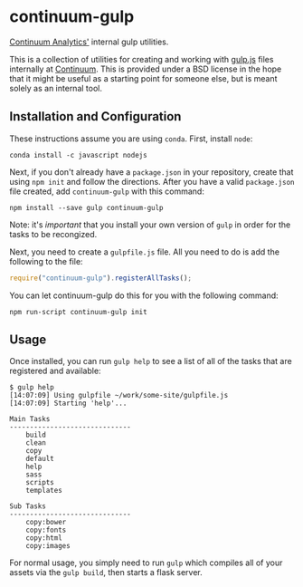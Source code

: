 # continuum-gulp
[Continuum Analytics'][cio] internal gulp utilities.

This is a collection of utilities for creating and working with [gulp.js][]
files internally at [Continuum][cio].  This is provided under a BSD license in
the hope that it might be useful as a starting point for someone else, but is
meant solely as an internal tool.


## Installation and Configuration

These instructions assume you are using `conda`.  First, install `node`:

    conda install -c javascript nodejs

Next, if you don't already have a `package.json` in your repository, create that
using `npm init` and follow the directions.  After you have a valid
`package.json` file created, add `continuum-gulp` with this command:

    npm install --save gulp continuum-gulp

Note: it's *important* that you install your own version of `gulp` in order for
the tasks to be recongized.

Next, you need to create a `gulpfile.js` file.  All you need to do is add the
following to the file:

```javascript
require("continuum-gulp").registerAllTasks();
```

You can let continuum-gulp do this for you with the following command:

    npm run-script continuum-gulp init


## Usage
Once installed, you can run `gulp help` to see a list of all of the tasks
that are registered and available:

    $ gulp help
    [14:07:09] Using gulpfile ~/work/some-site/gulpfile.js
    [14:07:09] Starting 'help'...

    Main Tasks
    ------------------------------
        build
        clean
        copy
        default
        help
        sass
        scripts
        templates

    Sub Tasks
    ------------------------------
        copy:bower
        copy:fonts
        copy:html
        copy:images

For normal usage, you simply need to run `gulp` which compiles all of your
assets via the `gulp build`, then starts a flask server.

[cio]: http://continuum.io
[gulp.js]: http://gulpjs.com
